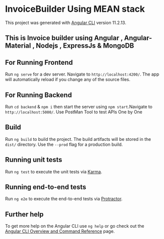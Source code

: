 # InvoiceBuilder Using MEAN stack

This project was generated with [Angular CLI](https://github.com/angular/angular-cli) version 11.2.13.

## This is Invoice builder using Angular , Angular-Material , Nodejs , ExpressJs & MongoDB

## For Running Frontend

Run `ng serve` for a dev server. Navigate to `http://localhost:4200/`. The app will automatically reload if you change any of the source files.

## For Running Backend 

Run `cd backend` & ` npm i ` then start the server using `npm start`.Navigate to `http://localhost:5000/`. Use PostMan Tool to test APIs One by One

## Build

Run `ng build` to build the project. The build artifacts will be stored in the `dist/` directory. Use the `--prod` flag for a production build.

## Running unit tests

Run `ng test` to execute the unit tests via [Karma](https://karma-runner.github.io).

## Running end-to-end tests

Run `ng e2e` to execute the end-to-end tests via [Protractor](http://www.protractortest.org/).

## Further help

To get more help on the Angular CLI use `ng help` or go check out the [Angular CLI Overview and Command Reference](https://angular.io/cli) page.
